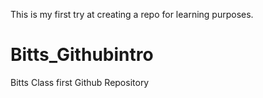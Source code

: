 This is my first try at creating a repo for learning purposes.


# Bitts_Githubintro
Bitts Class first Github Repository
